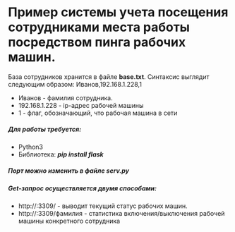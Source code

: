 # Пример системы учета посещения сотрудниками места работы посредством пинга рабочих машин.

База сотрудников хранится в файле **base.txt**. Синтаксис выглядит следующим образом: Иванов,192.168.1.228,1
* Иванов - фамилия сотрудника.
* 192.168.1.228 - ip-адрес рабочей машины
* 1 - флаг, обозначающий, что рабочая машина в сети

##### Для работы требуется:
* Python3
* Библиотека: ***pip install flask***

##### Порт можно изменить в файле ***serv.py***

##### Get-запрос осуществляется двумя способами:
* http://<host>:3309/ - выводит текущий статус рабочих машин.
* http://<host>:3309/фамилия - статистика включения/выключения рабочей машины конкретного сотрудника 